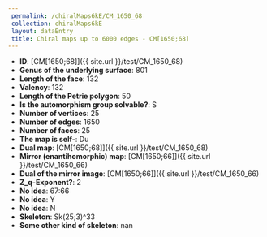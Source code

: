 ```yaml
--- 
 permalink: /chiralMaps6kE/CM_1650_68 
 collection: chiralMaps6kE
 layout: dataEntry
 title: Chiral maps up to 6000 edges - CM[1650;68]
---
```


- **ID**: [CM[1650;68]]({{ site.url }}/test/CM_1650_68)
- **Genus of the underlying surface**: 801
- **Length of the face**: 132
- **Valency**: 132
- **Length of the Petrie polygon**: 50
- **Is the automorphism group solvable?**: S
- **Number of vertices**: 25
- **Number of edges**: 1650
- **Number of faces**: 25
- **The map is self-**: Du
- **Dual map**: [CM[1650;68]]({{ site.url }}/test/CM_1650_68)
- **Mirror (enantihomorphic) map**: [CM[1650;66]]({{ site.url }}/test/CM_1650_66)
- **Dual of the mirror image**: [CM[1650;66]]({{ site.url }}/test/CM_1650_66)
- **Z_q-Exponent?**: 2
- **No idea**:  67:66
- **No idea**: Y
- **No idea**: N
- **Skeleton**: Sk(25;3)^33
- **Some other kind of skeleton**: nan
